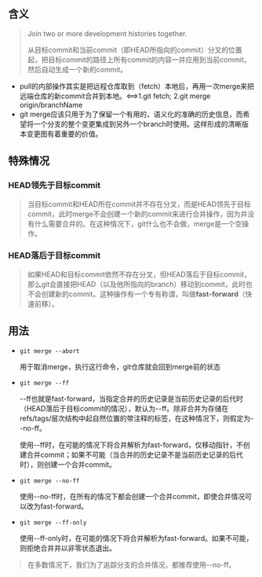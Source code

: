 ## 含义

> Join two or more development histories together.
>
> 从目标commit和当前commit（即HEAD所指向的commit）分叉的位置起，把目标commit的路径上所有commit的内容一并应用到当前commit，然后自动生成一个新的commit。

- pull的内部操作其实是把远程仓库取到（fetch）本地后，再用一次merge来把远端仓库的新commit合并到本地。<==>1.git fetch; 2.git merge origin/branchName
- git merge应该只用于为了保留一个有用的，语义化的准确的历史信息，而希望将一个分支的整个变更集成到另外一个branch时使用。这样形成的清晰版本变更图有着重要的价值。

## 特殊情况

### HEAD领先于目标commit

> 当目标commit和HEAD所在commit并不存在分叉，而是HEAD领先于目标commit，此时merge不会创建一个新的commit来进行合并操作，因为并没有什么需要合并的。在这种情况下，git什么也不会做，merge是一个空操作。

### HEAD落后于目标commit

> 如果HEAD和目标commit依然不存在分叉，但HEAD落后于目标commit，那么git会直接把HEAD（以及他所指向的branch）移动到commit，此时也不会创建新的commit。这种操作有一个专有称谓，叫做**fast-forward**（快速前移）。

## 用法

- `git merge --abort`

  用于取消merge，执行这行命令，git仓库就会回到merge前的状态

- `git merge --ff`

  --ff也就是fast-forward，当指定合并的历史记录是当前历史记录的后代时（HEAD落后于目标commit的情况），默认为--ff。除非合并为存储在refs/tags/层次结构中起自然位置的带注释的标签，在这种情况下，则假定为--no-ff。

  使用--ff时，在可能的情况下将合并解析为fast-forward，仅移动指针，不创建合并commit；如果不可能（当合并的历史记录不是当前历史记录的后代时），则创建一个合并commit。

- `git merge --no-ff`

  使用--no-ff时，在所有的情况下都会创建一个合并commit，即使合并情况可以改为fast-forward。

- `git merge --ff-only`

  使用--ff-only时，在可能的情况下将合并解析为fast-forward。如果不可能，则拒绝合并并以非零状态退出。



> 在多数情况下，我们为了追踪分支的合并情况，都推荐使用--no-ff。



